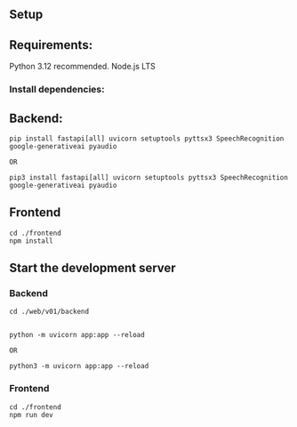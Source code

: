 ## Setup

## Requirements:

Python 3.12 recommended.
Node.js LTS

### Install dependencies:

## Backend:

```
pip install fastapi[all] uvicorn setuptools pyttsx3 SpeechRecognition google-generativeai pyaudio

OR

pip3 install fastapi[all] uvicorn setuptools pyttsx3 SpeechRecognition google-generativeai pyaudio

```

## Frontend

```
cd ./frontend
npm install
```

## Start the development server

### Backend

```
cd ./web/v01/backend
```

```

python -m uvicorn app:app --reload

OR

python3 -m uvicorn app:app --reload
```

### Frontend

```
cd ./frontend
npm run dev
```
